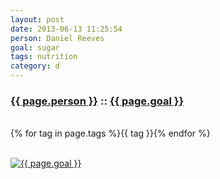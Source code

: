 ```yaml
---
layout: post
date: 2013-06-13 11:25:54
person: Daniel Reeves
goal: sugar
tags: nutrition
category: d
---
```


<h3 class="graph-align goal-title">
    <a href="https://www.beeminder.com/d/">{{ page.person }}</a>
    ::
    <a href="https://www.beeminder.com/d/goals/sugar">{{ page.goal }}</a>
</h3>

<br />
<span class="muted graph-align goal-text goal-tags">
        {% for tag in page.tags %}<span>{{ tag }}</span>{% endfor %}
</span>

<br />
<div class="graph-align goal-text goal-description">
     &nbsp;
</div>

[![{{ page.goal }}](https://www.beeminder.com/d/goals/sugar/graph)](https://www.beeminder.com/d/goals/sugar)
